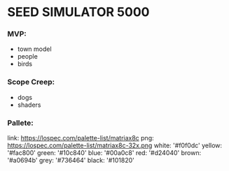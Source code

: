# SEED SIMULATOR 5000

### MVP:
  - town model
  - people
  - birds

### Scope Creep:
  - dogs
  - shaders

### Pallete:
  link: https://lospec.com/palette-list/matriax8c
  png: https://lospec.com/palette-list/matriax8c-32x.png
  white: '#f0f0dc'
  yellow: '#fac800'
  green: '#10c840'
  blue: '#00a0c8'
  red: '#d24040'
  brown: '#a0694b'
  grey: '#736464'
  black: '#101820'

